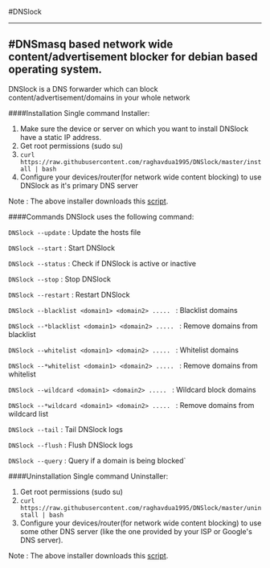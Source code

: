 #DNSlock

----------
#DNSmasq based network wide content/advertisement blocker for debian based operating system.
----------
DNSlock is a DNS forwarder which can block content/advertisement/domains in your whole network

####Installation
Single command Installer:
1) Make sure the device or server on which you want to install DNSlock have a static IP address.
2) Get root permissions (sudo su)
3) `curl https://raw.githubusercontent.com/raghavdua1995/DNSlock/master/install | bash`
4) Configure your devices/router(for network wide content blocking) to use DNSlock as it's primary DNS server

Note : The above installer downloads this [script](https://github.com/raghavdua1995/DNSlock/blob/master/install).

####Commands
DNSlock uses the following command: 

`DNSlock --update` : Update the hosts file 

`DNSlock --start` : Start DNSlock

`DNSlock --status` : Check if DNSlock is active or inactive

`DNSlock --stop` : Stop DNSlock

`DNSlock --restart` : Restart DNSlock

`DNSlock --blacklist <domain1> <domain2> ..... ` : Blacklist domains 

`DNSlock --*blacklist <domain1> <domain2> ..... ` : Remove domains from blacklist

`DNSlock --whitelist <domain1> <domain2> ..... ` : Whitelist domains

`DNSlock --*whitelist <domain1> <domain2> ..... ` : Remove domains from whitelist

`DNSlock --wildcard <domain1> <domain2> ..... ` : Wildcard block domains

`DNSlock --*wildcard <domain1> <domain2> ..... ` : Remove domains from wildcard list

`DNSlock --tail` : Tail DNSlock logs

`DNSlock --flush` : Flush DNSlock logs

`DNSlock --query` : Query if a domain is being blocked`

####Uninstallation
Single command Uninstaller:
1) Get root permissions (sudo su)
2) `curl https://raw.githubusercontent.com/raghavdua1995/DNSlock/master/uninstall | bash`
3) Configure your devices/router(for network wide content blocking) to use some other DNS server (like the one provided by your ISP or Google's DNS server).

Note : The above installer downloads this [script](https://github.com/raghavdua1995/DNSlock/blob/master/uninstall).
